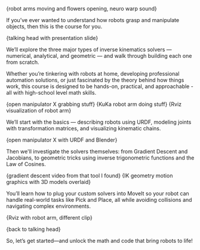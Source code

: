 {robot arms moving and flowers opening, neuro warp sound}

If you’ve ever wanted to understand how robots grasp and manipulate objects, then this is the course for you.

{talking head with presentation slide}

We’ll explore the three major types of inverse kinematics solvers — numerical, analytical, and geometric — and walk through building each one from scratch.

Whether you’re tinkering with robots at home, developing professional automation solutions, or just fascinated by the theory behind how things work, this course is designed to be hands-on, practical, and approachable - all with high-school level math skills.

{open manipulator X grabbing stuff}
{KuKa robot arm doing stuff}
{Rviz visualization of robot arm}

We’ll start with the basics — describing robots using URDF, modeling joints with transformation matrices, and visualizing kinematic chains.

{open manipulator X with URDF and Blender}

Then we'll investigate the solvers themselves: from Gradient Descent and Jacobians, to geometric tricks using inverse trigonometric functions and the Law of Cosines.

{gradient descent video from that tool I found}
{IK geometry motion graphics with 3D models overlaid}

You’ll learn how to plug your custom solvers into MoveIt so your robot can handle real-world tasks like Pick and Place, all while avoiding collisions and navigating complex environments.

{Rviz with robot arm, different clip}

{back to talking head}

So, let’s get started—and unlock the math and code that bring robots to life!